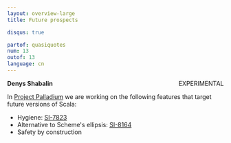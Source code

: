 ```yaml
---
layout: overview-large
title: Future prospects

disqus: true

partof: quasiquotes
num: 13
outof: 13
language: cn
---
```

**Denys Shabalin** <span class="label warning" style="float: right;">EXPERIMENTAL</span>

In [Project Palladium](www.scalareflect.org) we are working on the following features that target future versions of Scala:

* Hygiene: [SI-7823](https://issues.scala-lang.org/browse/SI-7823)
* Alternative to Scheme's ellipsis: [SI-8164](https://issues.scala-lang.org/browse/SI-8164)
* Safety by construction
